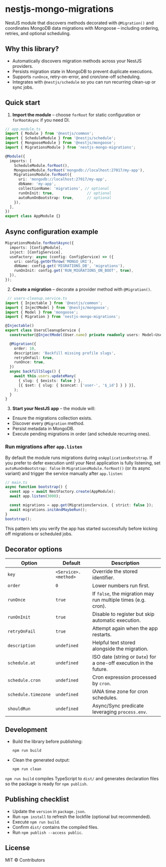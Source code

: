 # nestjs-mongo-migrations

NestJS module that discovers methods decorated with `@Migration()` and coordinates MongoDB data migrations with Mongoose – including ordering, retries, and optional scheduling.

## Why this library?

- Automatically discovers migration methods across your NestJS providers.
- Persists migration state in MongoDB to prevent duplicate executions.
- Supports `runOnce`, retry-on-error, and cron/one-off scheduling.
- Integrates with `@nestjs/schedule` so you can run recurring clean-up or sync jobs.


## Quick start

1. **Import the module** – choose `forRoot` for static configuration or `forRootAsync` if you need DI.

```ts
// app.module.ts
import { Module } from '@nestjs/common';
import { ScheduleModule } from '@nestjs/schedule';
import { MongooseModule } from '@nestjs/mongoose';
import { MigrationsModule } from 'nestjs-mongo-migrations';

@Module({
  imports: [
    ScheduleModule.forRoot(),
    MongooseModule.forRoot('mongodb://localhost:27017/my-app'),
    MigrationsModule.forRoot({
      uri: 'mongodb://localhost:27017/my-app',
      dbName: 'my-app',
      collectionName: 'migrations', // optional
      runOnInit: true,               // optional
      autoRunOnBootstrap: true,      // optional
    }),
  ],
})
export class AppModule {}
```

## Async configuration example

```ts
MigrationsModule.forRootAsync({
  imports: [ConfigModule],
  inject: [ConfigService],
  useFactory: async (config: ConfigService) => ({
    uri: config.getOrThrow('MONGO_URI'),
    dbName: config.get('MIGRATIONS_DB', 'migrations'),
    runOnInit: config.get('RUN_MIGRATIONS_ON_BOOT', true),
  }),
});
```

2. **Create a migration** – decorate a provider method with `@Migration()`.

```ts
 // users-cleanup.service.ts
import { Injectable } from '@nestjs/common';
import { InjectModel } from '@nestjs/mongoose';
import { Model } from 'mongoose';
import { Migration } from 'nestjs-mongo-migrations';

@Injectable()
export class UsersCleanupService {
  constructor(@InjectModel(User.name) private readonly users: Model<User>) {}

  @Migration({
    order: 10,
    description: 'Backfill missing profile slugs',
    retryOnFail: true,
    runOnce: true,
  })
  async backfillSlugs() {
    await this.users.updateMany(
      { slug: { $exists: false } },
      [{ $set: { slug: { $concat: ['user-', '$_id'] } } }],
    );
  }
}
```

3. **Start your NestJS app** – the module will:

- Ensure the migrations collection exists.
- Discover every `@Migration` method.
- Persist metadata in MongoDB.
- Execute pending migrations in order (and schedule recurring ones).

### Run migrations after `app.listen`

By default the module runs migrations during `onApplicationBootstrap`. If you prefer to defer execution until your Nest application is fully listening, set `autoRunOnBootstrap: false` in `MigrationsModule.forRoot()` (or its async variant) and trigger the service manually after `app.listen`:

```ts
// main.ts
async function bootstrap() {
  const app = await NestFactory.create(AppModule);
  await app.listen(3000);

  const migrations = app.get(MigrationsService, { strict: false });
  await migrations.initAndMaybeRun();
}
bootstrap();
```

This pattern lets you verify the app has started successfully before kicking off migrations or scheduled jobs.

## Decorator options

| Option | Default | Description |
| ------ | ------- | ----------- |
| `key` | `<Service>.<method>` | Override the stored identifier. |
| `order` | `0` | Lower numbers run first. |
| `runOnce` | `true` | If `false`, the migration may run multiple times (e.g. cron). |
| `runOnInit` | `true` | Disable to register but skip automatic execution. |
| `retryOnFail` | `true` | Attempt again when the app restarts. |
| `description` | `undefined` | Helpful text stored alongside the migration. |
| `schedule.at` | `undefined` | ISO date (string or `Date`) for a one-off execution in the future. |
| `schedule.cron` | `undefined` | Cron expression processed by `cron`. |
| `schedule.timezone` | `undefined` | IANA time zone for cron schedules. |
| `shouldRun` | `undefined` | Async/Sync predicate leveraging `process.env`. |



## Development

- Build the library before publishing:

  ```bash
  npm run build
  ```

- Clean the generated output:

  ```bash
  npm run clean
  ```

`npm run build` compiles TypeScript to `dist/` and generates declaration files so the package is ready for `npm publish`.

## Publishing checklist

- Update the `version` in `package.json`.
- Run `npm install` to refresh the lockfile (optional but recommended).
- Execute `npm run build`.
- Confirm `dist/` contains the compiled files.
- Run `npm publish --access public`.

## License

MIT © Contributors
